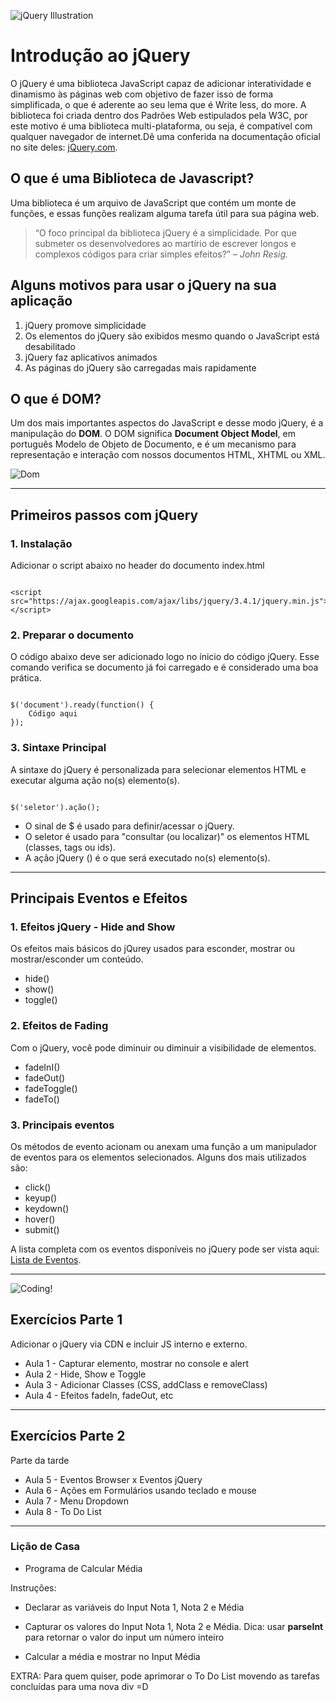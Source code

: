 ![jQuery Illustration](https://www.tutorialrepublic.com/lib/images/jquery-illustration.png)

# Introdução ao jQuery

O jQuery é uma biblioteca JavaScript capaz de adicionar interatividade e dinamismo às páginas web com objetivo de fazer isso de forma simplificada, o que é aderente ao seu lema que é Write less, do more. A biblioteca foi criada dentro dos Padrões Web estipulados pela W3C, por este motivo é uma biblioteca multi-plataforma, ou seja, é compatível com qualquer navegador de internet.Dê uma conferida na documentação oficial no site deles: [jQuery.com](https://jquery.com/).

## O que é uma Biblioteca de Javascript?

Uma biblioteca é um arquivo de JavaScript que contém um monte de funções, e essas funções realizam alguma tarefa útil para sua página web.

> “O foco principal da biblioteca jQuery é a simplicidade. Por que submeter os desenvolvedores ao martírio de escrever longos e complexos códigos para criar simples efeitos?” – *John Resig.*

## Alguns motivos para usar o jQuery na sua aplicação

1. jQuery promove simplicidade
2. Os elementos do jQuery são exibidos mesmo quando o JavaScript está desabilitado
3. jQuery faz aplicativos animados
4. As páginas do jQuery são carregadas mais rapidamente

## O que é DOM?

Um dos mais importantes aspectos do JavaScript e desse modo jQuery, é a manipulação do **DOM**. O DOM significa **Document Object Model**, em português Modelo de Objeto de Documento, e é um mecanismo para representação e interação com nossos documentos HTML, XHTML ou XML.

![Dom](https://i.imgur.com/lu4PMfw.jpg)

---

## Primeiros passos com jQuery

### 1. Instalação

Adicionar o script abaixo no header do documento index.html

```script

<script src="https://ajax.googleapis.com/ajax/libs/jquery/3.4.1/jquery.min.js"></script>

````

### 2. Preparar o documento

O código abaixo deve ser adicionado logo no ínicio do código jQuery. Esse comando verifica se documento já foi carregado e é considerado uma boa prática.

```jquery

$('document').ready(function() {
    Código aqui
});

```
### 3. Sintaxe Principal 

A sintaxe do jQuery é personalizada para selecionar elementos HTML e executar alguma ação no(s) elemento(s).

```jquery

$('seletor').ação();

```

* O sinal de $ é usado para definir/acessar o jQuery.
* O seletor é usado para "consultar (ou localizar)" os elementos HTML (classes, tags ou ids).
* A ação jQuery () é o que será executado no(s) elemento(s).

---

## Principais Eventos e Efeitos

### 1. Efeitos jQuery  - Hide and Show

Os efeitos mais básicos do jQurey usados para esconder, mostrar ou mostrar/esconder um conteúdo.

* hide()
* show()
* toggle()

### 2. Efeitos de Fading

Com o jQuery, você pode diminuir ou diminuir a visibilidade de elementos.
* fadeInI()
* fadeOut()
* fadeToggle()
* fadeTo()

### 3. Principais eventos

Os métodos de evento acionam ou anexam uma função a um manipulador de eventos para os elementos selecionados. Alguns dos mais utilizados são:

* click()
* keyup()
* keydown()
* hover()
* submit()

A lista completa com os eventos disponíveis no jQuery pode ser vista aqui: [Lista de Eventos](https://www.w3schools.com/jquery/jquery_ref_events.asp).

---
![Coding!](https://hackernoon.com/hn-images/1*ssqdxxOFwHSwpTAquq5h5Q.jpeg)


## Exercícios Parte 1 

Adicionar o jQuery via CDN e incluir JS interno e externo.

* Aula 1 - Capturar elemento, mostrar no console e alert
* Aula 2 - Hide, Show e Toggle
* Aula 3 - Adicionar Classes (CSS, addClass e removeClass)
* Aula 4 - Efeitos fadeIn, fadeOut, etc


---

## Exercícios Parte 2

Parte da tarde

* Aula 5 - Eventos Browser x Eventos jQuery
* Aula 6 - Ações em Formulários usando teclado e mouse
* Aula 7 - Menu Dropdown
* Aula 8 - To Do List

---

### Lição de Casa

* Programa de Calcular Média

Instruções:
- Declarar as variáveis do Input Nota 1, Nota 2 e Média

- Capturar os valores do Input Nota 1, Nota 2 e Média. Dica: usar **parseInt** para retornar o valor do input um número inteiro

- Calcular a média e mostrar no Input Média

EXTRA: Para quem quiser, pode aprimorar o To Do List movendo as tarefas concluídas para uma nova div =D